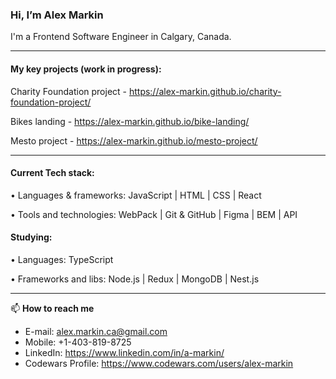### Hi, I’m Alex Markin

I'm a Frontend Software Engineer in Calgary, Canada.

------


#### My key projects (work in progress):

Charity Foundation project - https://alex-markin.github.io/charity-foundation-project/

Bikes landing - https://alex-markin.github.io/bike-landing/

Mesto project - https://alex-markin.github.io/mesto-project/ 

------
#### Current Tech stack:


• Languages & frameworks: JavaScript | HTML | CSS | React

• Tools and technologies: WebPack | Git & GitHub | Figma | BEM | API

#### Studying:


• Languages: TypeScript

• Frameworks and libs:  Node.js | Redux | MongoDB | Nest.js

------

📫  **How to reach me**

- E-mail: alex.markin.ca@gmail.com
- Mobile: +1-403-819-8725
- LinkedIn: https://www.linkedin.com/in/a-markin/
- Codewars Profile: https://www.codewars.com/users/alex-markin

